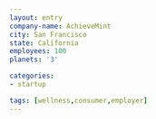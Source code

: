 ```yaml
---
layout: entry
company-name: AchieveMint
city: San Francisco
state: California
employees: 100
planets: '3'

categories:
- startup

tags: [wellness,consumer,employer]
---
```

